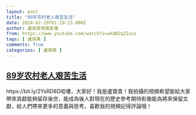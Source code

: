 ```yaml
---
layout: post
title: "89岁农村老人艰苦生活"
date: 2024-02-19T01:19:13.000Z
author: 盧保貴視覺影像
from: https://www.youtube.com/watch?v=wkdB2qZIuss
tags: [ 盧保貴 ]
comments: True
categories: [ 盧保貴 ]
---
```

<!--1708305553000-->
[89岁农村老人艰苦生活](https://www.youtube.com/watch?v=wkdB2qZIuss)
------

<div>
https://bit.ly/2YsRD8D哈嘍，大家好！我是盧寶貴！我拍攝的視頻希望能給大家帶來貢獻能夠留存後世，能成為後人對現在的歷史參考期待影像能為將來保留文獻，給人們帶來更多的意義與思考。喜歡我的視頻記得評論哦！
</div>
